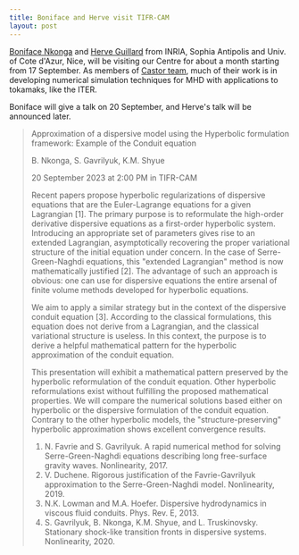 ```yaml
---
title: Boniface and Herve visit TIFR-CAM
layout: post
---
```


[Boniface Nkonga](https://scholar.google.fr/citations?user=nczcv-kAAAAJ) and [Herve Guillard](https://scholar.google.fr/citations?user=BSZ3lWQAAAAJ) from INRIA, Sophia Antipolis and Univ. of Cote d'Azur, Nice, will be visiting our Centre for about a month starting from 17 September. As members of [Castor team](https://team.inria.fr/castor), much of their work is in developing numerical simulation techniques for MHD with applications to tokamaks, like the ITER.

Boniface will give a talk on 20 September, and Herve's talk will be announced later.

> Approximation of a dispersive model using the Hyperbolic formulation framework: Example of the Conduit equation
>
> B. Nkonga, S. Gavrilyuk, K.M. Shyue
>
> 20 September 2023 at 2:00 PM in TIFR-CAM
>
> Recent papers propose hyperbolic regularizations of dispersive equations that are the Euler-Lagrange equations for a given Lagrangian [1]. The primary purpose is to reformulate the high-order derivative dispersive equations as a first-order hyperbolic system. Introducing an appropriate set of parameters gives rise to an extended Lagrangian, asymptotically recovering the proper variational structure of the initial equation under concern. In the case of Serre-Green-Naghdi equations, this "extended Lagrangian" method is now mathematically justified [2]. The advantage of such an approach is obvious:  one can use for dispersive equations the entire arsenal of finite volume methods developed for hyperbolic equations.  
>
> We aim to apply a similar strategy but in the context of the dispersive conduit equation [3]. According to the classical formulations, this equation does not derive from a Lagrangian, and the classical variational structure is useless. In this context, the purpose is to derive a helpful mathematical pattern for the hyperbolic approximation of the conduit equation.
>
> This presentation will exhibit a  mathematical pattern preserved by the hyperbolic reformulation of the conduit equation. Other hyperbolic reformulations exist without fulfilling the proposed mathematical properties. We will compare the numerical solutions based either on hyperbolic or the dispersive formulation of the conduit equation. Contrary to the other hyperbolic models, the  "structure-preserving" hyperbolic approximation shows excellent convergence results.  
>
> 1. N. Favrie and S. Gavrilyuk. A rapid numerical method for solving Serre-Green-Naghdi equations describing long free-surface gravity waves.  Nonlinearity, 2017.
> 1. V. Duchene. Rigorous justification of the Favrie-Gavrilyuk approximation to the Serre-Green-Naghdi model. Nonlinearity, 2019.  
> 1. N.K. Lowman and M.A. Hoefer. Dispersive hydrodynamics in viscous fluid conduits. Phys. Rev. E, 2013.
> 1. S. Gavrilyuk, B. Nkonga, K.M. Shyue, and L. Truskinovsky. Stationary shock-like transition fronts in dispersive systems. Nonlinearity, 2020.
